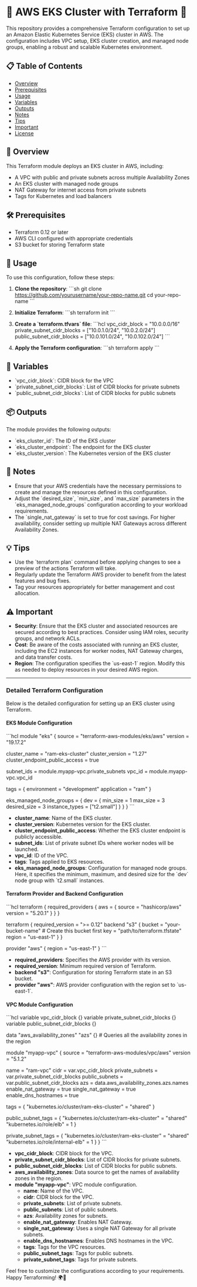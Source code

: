 
# 🌟 AWS EKS Cluster with Terraform 🌟

This repository provides a comprehensive Terraform configuration to set up an Amazon Elastic Kubernetes Service (EKS) cluster in AWS. The configuration includes VPC setup, EKS cluster creation, and managed node groups, enabling a robust and scalable Kubernetes environment.

## 📋 Table of Contents

- [Overview](#overview)
- [Prerequisites](#prerequisites)
- [Usage](#usage)
- [Variables](#variables)
- [Outputs](#outputs)
- [Notes](#notes)
- [Tips](#tips)
- [Important](#important)
- [License](#license)

## 🌟 Overview

This Terraform module deploys an EKS cluster in AWS, including:

- A VPC with public and private subnets across multiple Availability Zones
- An EKS cluster with managed node groups
- NAT Gateway for internet access from private subnets
- Tags for Kubernetes and load balancers

## 🛠️ Prerequisites

- Terraform 0.12 or later
- AWS CLI configured with appropriate credentials
- S3 bucket for storing Terraform state

## 🚀 Usage

To use this configuration, follow these steps:

1. **Clone the repository**:
   \`\`\`sh
   git clone https://github.com/yourusername/your-repo-name.git
   cd your-repo-name
   \`\`\`

2. **Initialize Terraform**:
   \`\`\`sh
   terraform init
   \`\`\`

3. **Create a \`terraform.tfvars\` file**:
   \`\`\`hcl
   vpc_cidr_block = "10.0.0.0/16"
   private_subnet_cidr_blocks = ["10.0.1.0/24", "10.0.2.0/24"]
   public_subnet_cidr_blocks = ["10.0.101.0/24", "10.0.102.0/24"]
   \`\`\`

4. **Apply the Terraform configuration**:
   \`\`\`sh
   terraform apply
   \`\`\`

## 🔧 Variables

- \`vpc_cidr_block\`: CIDR block for the VPC
- \`private_subnet_cidr_blocks\`: List of CIDR blocks for private subnets
- \`public_subnet_cidr_blocks\`: List of CIDR blocks for public subnets

## 📦 Outputs

The module provides the following outputs:

- \`eks_cluster_id\`: The ID of the EKS cluster
- \`eks_cluster_endpoint\`: The endpoint for the EKS cluster
- \`eks_cluster_version\`: The Kubernetes version of the EKS cluster

## 📝 Notes

- Ensure that your AWS credentials have the necessary permissions to create and manage the resources defined in this configuration.
- Adjust the \`desired_size\`, \`min_size\`, and \`max_size\` parameters in the \`eks_managed_node_groups\` configuration according to your workload requirements.
- The \`single_nat_gateway\` is set to true for cost savings. For higher availability, consider setting up multiple NAT Gateways across different Availability Zones.

## 💡 Tips

- Use the \`terraform plan\` command before applying changes to see a preview of the actions Terraform will take.
- Regularly update the Terraform AWS provider to benefit from the latest features and bug fixes.
- Tag your resources appropriately for better management and cost allocation.

## ⚠️ Important

- **Security**: Ensure that the EKS cluster and associated resources are secured according to best practices. Consider using IAM roles, security groups, and network ACLs.
- **Cost**: Be aware of the costs associated with running an EKS cluster, including the EC2 instances for worker nodes, NAT Gateway charges, and data transfer costs.
- **Region**: The configuration specifies the \`us-east-1\` region. Modify this as needed to deploy resources in your desired AWS region.

---

### Detailed Terraform Configuration

Below is the detailed configuration for setting up an EKS cluster using Terraform.

#### EKS Module Configuration

\`\`\`hcl
module "eks" {
  source  = "terraform-aws-modules/eks/aws"
  version = "19.17.2"

  cluster_name                    = "ram-eks-cluster"
  cluster_version                 = "1.27"
  cluster_endpoint_public_access  = true

  subnet_ids = module.myapp-vpc.private_subnets
  vpc_id     = module.myapp-vpc.vpc_id

  tags = {
    environment = "development"
    application = "ram"
  }

  eks_managed_node_groups = {
    dev = {
      min_size     = 1
      max_size     = 3
      desired_size = 3
      instance_types = ["t2.small"]
    }
  }
}
\`\`\`

- **cluster_name**: Name of the EKS cluster.
- **cluster_version**: Kubernetes version for the EKS cluster.
- **cluster_endpoint_public_access**: Whether the EKS cluster endpoint is publicly accessible.
- **subnet_ids**: List of private subnet IDs where worker nodes will be launched.
- **vpc_id**: ID of the VPC.
- **tags**: Tags applied to EKS resources.
- **eks_managed_node_groups**: Configuration for managed node groups. Here, it specifies the minimum, maximum, and desired size for the \`dev\` node group with \`t2.small\` instances.

#### Terraform Provider and Backend Configuration

\`\`\`hcl
terraform {
  required_providers {
    aws = {
      source  = "hashicorp/aws"
      version = "5.20.1"
    }
  }
}

terraform {
  required_version = ">= 0.12"
  backend "s3" {
    bucket = "your-bucket-name"  # Create this bucket first
    key    = "path/to/terraform.tfstate"
    region = "us-east-1"
  }
}

provider "aws" {
  region = "us-east-1"
}
\`\`\`

- **required_providers**: Specifies the AWS provider with its version.
- **required_version**: Minimum required version of Terraform.
- **backend "s3"**: Configuration for storing Terraform state in an S3 bucket.
- **provider "aws"**: AWS provider configuration with the region set to \`us-east-1\`.

#### VPC Module Configuration

\`\`\`hcl
variable vpc_cidr_block {}
variable private_subnet_cidr_blocks {}
variable public_subnet_cidr_blocks {}

data "aws_availability_zones" "azs" {}  # Queries all the availability zones in the region

module "myapp-vpc" {
  source  = "terraform-aws-modules/vpc/aws"
  version = "5.1.2"

  name                 = "ram-vpc"
  cidr                 = var.vpc_cidr_block
  private_subnets      = var.private_subnet_cidr_blocks
  public_subnets       = var.public_subnet_cidr_blocks
  azs                  = data.aws_availability_zones.azs.names
  enable_nat_gateway   = true
  single_nat_gateway   = true
  enable_dns_hostnames = true

  tags = {
    "kubernetes.io/cluster/ram-eks-cluster" = "shared"
  }

  public_subnet_tags = {
    "kubernetes.io/cluster/ram-eks-cluster" = "shared"
    "kubernetes.io/role/elb"               = 1
  }

  private_subnet_tags = {
    "kubernetes.io/cluster/ram-eks-cluster" = "shared"
    "kubernetes.io/role/internal-elb"       = 1
  }
}
\`\`\`

- **vpc_cidr_block**: CIDR block for the VPC.
- **private_subnet_cidr_blocks**: List of CIDR blocks for private subnets.
- **public_subnet_cidr_blocks**: List of CIDR blocks for public subnets.
- **aws_availability_zones**: Data source to get the names of availability zones in the region.
- **module "myapp-vpc"**: VPC module configuration.
  - **name**: Name of the VPC.
  - **cidr**: CIDR block for the VPC.
  - **private_subnets**: List of private subnets.
  - **public_subnets**: List of public subnets.
  - **azs**: Availability zones for subnets.
  - **enable_nat_gateway**: Enables NAT Gateway.
  - **single_nat_gateway**: Uses a single NAT Gateway for all private subnets.
  - **enable_dns_hostnames**: Enables DNS hostnames in the VPC.
  - **tags**: Tags for the VPC resources.
  - **public_subnet_tags**: Tags for public subnets.
  - **private_subnet_tags**: Tags for private subnets.

Feel free to customize the configurations according to your requirements. Happy Terraforming! 🌍🚀
